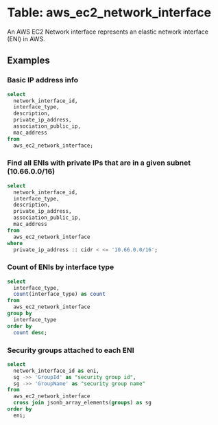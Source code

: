 # Table: aws_ec2_network_interface

An AWS EC2 Network interface represents an elastic network interface (ENI) in AWS.

## Examples

### Basic IP address info

```sql
select
  network_interface_id,
  interface_type,
  description,
  private_ip_address,
  association_public_ip,
  mac_address
from
  aws_ec2_network_interface;
```


### Find all ENIs with private IPs that are in a given subnet (10.66.0.0/16)

```sql
select
  network_interface_id,
  interface_type,
  description,
  private_ip_address,
  association_public_ip,
  mac_address
from
  aws_ec2_network_interface
where
  private_ip_address :: cidr < <= '10.66.0.0/16';
```


### Count of ENIs by interface type

```sql
select
  interface_type,
  count(interface_type) as count
from
  aws_ec2_network_interface
group by
  interface_type
order by
  count desc;
```


### Security groups attached to each ENI

```sql
select
  network_interface_id as eni,
  sg ->> 'GroupId' as "security group id",
  sg ->> 'GroupName' as "security group name"
from
  aws_ec2_network_interface
  cross join jsonb_array_elements(groups) as sg
order by
  eni;
```
